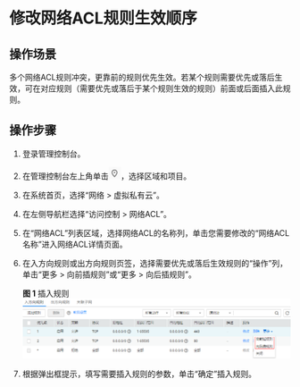 # 修改网络ACL规则生效顺序<a name="vpc_acl_0004"></a>

## 操作场景<a name="section23874042184557"></a>

多个网络ACL规则冲突，更靠前的规则优先生效。若某个规则需要优先或落后生效，可在对应规则（需要优先或落后于某个规则生效的规则）前面或后面插入此规则。

## 操作步骤<a name="section57145188185621"></a>

1.  登录管理控制台。

1.  在管理控制台左上角单击![](figures/icon-region.png)，选择区域和项目。
2.  在系统首页，选择“网络 \> 虚拟私有云”。
3.  在左侧导航栏选择“访问控制 \> 网络ACL”。
4.  在“网络ACL”列表区域，选择网络ACL的名称列，单击您需要修改的“网络ACL名称”进入网络ACL详情页面。
5.  在入方向规则或出方向规则页签，选择需要优先或落后生效规则的“操作”列，单击“更多 \> 向前插规则”或“更多 \> 向后插规则”。

    **图 1**  插入规则<a name="fig113401351111"></a>  
    ![](figures/插入规则.png "插入规则")

6.  根据弹出框提示，填写需要插入规则的参数，单击“确定”插入规则。

